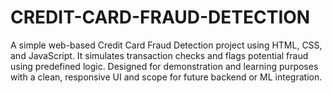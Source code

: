 # CREDIT-CARD-FRAUD-DETECTION
A simple web-based Credit Card Fraud Detection project using HTML, CSS, and JavaScript. It simulates transaction checks and flags potential fraud using predefined logic. Designed for demonstration and learning purposes with a clean, responsive UI and scope for future backend or ML integration.
